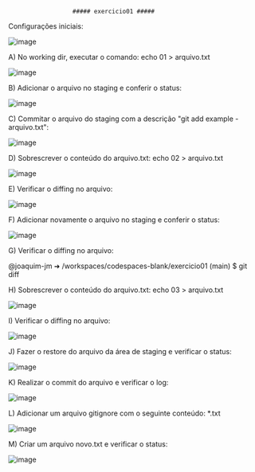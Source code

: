                       ##### exercicio01 #####


Configurações iniciais:

![image](https://github.com/user-attachments/assets/caadb84a-4105-4316-9ec6-ecded41e306e)


A) No working dir, executar o comando: echo 01 > arquivo.txt

![image](https://github.com/user-attachments/assets/75e8936f-3035-4de8-90be-9249e6859179)


B) Adicionar o arquivo no staging e conferir o status:

![image](https://github.com/user-attachments/assets/12803fe2-d49e-4c6d-877a-c1feef886aa4)


C) Commitar o arquivo do staging com a descrição "git add example - arquivo.txt":

![image](https://github.com/user-attachments/assets/c82e0461-6ac1-4872-a97e-0fe361cd6747)


D) Sobrescrever o conteúdo do arquivo.txt: echo 02 > arquivo.txt

![image](https://github.com/user-attachments/assets/36624801-4f52-484f-8d6a-06ae814706b3)


E) Verificar o diffing no arquivo:

![image](https://github.com/user-attachments/assets/76dcc97d-aaaa-4044-9600-d2baa8a4a738)


F) Adicionar novamente o arquivo no staging e conferir o status:

![image](https://github.com/user-attachments/assets/6ed574c9-9671-47f4-a693-dca39d271636)


G) Verificar o diffing no arquivo:

@joaquim-jm ➜ /workspaces/codespaces-blank/exercicio01 (main) $ git diff

H) Sobrescrever o conteúdo do arquivo.txt: echo 03 > arquivo.txt

![image](https://github.com/user-attachments/assets/c5659580-eb22-4dba-b281-5a36efe6796f)


I) Verificar o diffing no arquivo:

![image](https://github.com/user-attachments/assets/849dab86-40ba-4af6-9314-bc8d659a6cf0)


J) Fazer o restore do arquivo da área de staging e verificar o status:

![image](https://github.com/user-attachments/assets/5c6dcba9-8670-46a4-8bdc-2dbd0e45e653)


K) Realizar o commit do arquivo e verificar o log:

![image](https://github.com/user-attachments/assets/9d5c19c8-61b0-4486-b03d-fa88320314e1)


L) Adicionar um arquivo gitignore com o seguinte conteúdo: *.txt

![image](https://github.com/user-attachments/assets/cef96bdd-0370-44f8-a694-e6a0180c2530)


M) Criar um arquivo novo.txt e verificar o status:

![image](https://github.com/user-attachments/assets/33681a9a-0197-4573-bffc-a3585ead9012)
